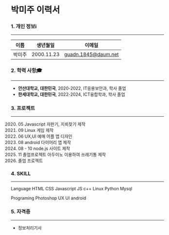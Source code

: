 # 박미주 이력서

### 1. 개인 정보ℹ️
***
이름 | 생년월일 | 이메일
--- | --- | --- |
박미주 | 2000.11.23 | guadn.1845@daum.net

### 2. 학력 사항🎓
***
* **안산대학교, 대한민국**, 2020-2022, IT응용보안과, 학사 졸업
* **한세대학교, 대한민국**, 2022-2024, ICT융합학과, 학사 졸업

### 3. 프로젝트
***
 2020. 05 Javascript 자판기, 지뢰찾기 제작
 2020. 09 Linux 게임 제작
 2021. 06 UX,UI 예매 어플 앱 디자인 
 2021. 08 android 다이어리 앱 제작
 2021. 08 - 10 node.js 사이트 제작
 2021. 11 졸업프로젝트 아두이노 이용하여 쓰레기통 제작
 2023. 졸업 프로젝트 

### 4. SKILL 
***
Language
HTML CSS Javascript JS c++ Linux Python Mysql

Programing
Photoshop UX UI android 

### 5. 자격증
***
* 정보처리기사
